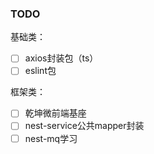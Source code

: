 ### TODO

基础类：
- [ ] axios封装包（ts）
- [ ] eslint包

框架类：
- [ ] 乾坤微前端基座
- [ ] nest-service公共mapper封装
- [ ] nest-mq学习
